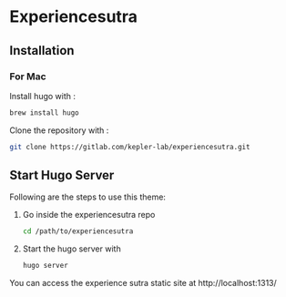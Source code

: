 # Experiencesutra

## Installation
 
### For Mac

Install hugo with :
```bash
brew install hugo
```

Clone the repository with :
```bash
git clone https://gitlab.com/kepler-lab/experiencesutra.git
```

## Start Hugo Server

Following are the steps to use this theme:

1. Go inside the experiencesutra repo
    ```bash
    cd /path/to/experiencesutra
    ```

3. Start the hugo server with
    ```bash
    hugo server
    ```

You can access the experience sutra static site at http://localhost:1313/

